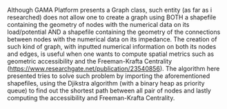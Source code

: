 Although GAMA Platform presents a Graph class, such entity (as far as i researched) does not allow one to create
a graph using BOTH a shapefile containing the geometry of nodes with the numerical data on its load/potential AND a shapefile
containing the geometry of the connections between nodes with the numerical data on its impedance.
The creation of such kind of graph, with inputted numerical information on both its nodes and edges, is useful when
one wants to compute spatial metrics such as geometric accessibility and the Freeman-Krafta Centrality 
(https://www.researchgate.net/publication/23540856).
The algorithm here presented tries to solve such problem by importing the aforementioned shapefiles, using the Djikstra
algorithm (with a binary heap as priority queue) to find out the shortest path between all pair of nodes and lastly computing
the accessibility and Freeman-Krafta Centrality.
